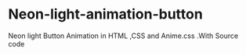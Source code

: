 # Neon-light-animation-button
Neon light Button Animation in HTML ,CSS and Anime.css .With Source code
